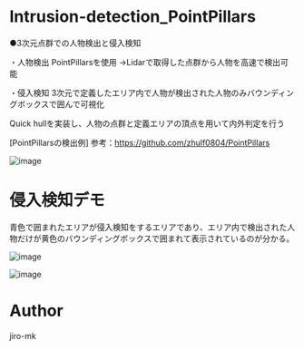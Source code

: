 # Intrusion-detection_PointPillars

●3次元点群での人物検出と侵入検知

・人物検出
PointPillarsを使用
→Lidarで取得した点群から人物を高速で検出可能

・侵入検知
3次元で定義したエリア内で人物が検出された人物のみバウンディングボックスで囲んで可視化

Quick hullを実装し、人物の点群と定義エリアの頂点を用いて内外判定を行う



[PointPillarsの検出例]
参考：https://github.com/zhulf0804/PointPillars

![image](https://user-images.githubusercontent.com/93971055/188312175-5021ccd5-faf3-4981-8b9d-fdba1706a9f5.png)

# 侵入検知デモ

青色で囲まれたエリアが侵入検知をするエリアであり、エリア内で検出された人物だけが黄色のバウンディングボックスで囲まれて表示されているのが分かる。

![image](https://user-images.githubusercontent.com/93971055/188312222-2a5762dc-0fd0-4d49-ba04-5f5443cac8e9.png)

![image](https://user-images.githubusercontent.com/93971055/188312236-a56066cc-89e0-4fe5-b9d2-e5b4588b63e1.png)



# Author

jiro-mk
